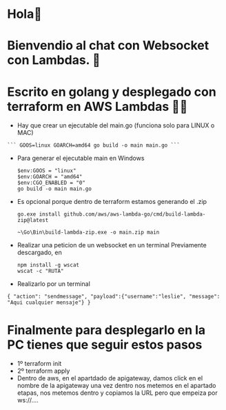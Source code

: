 # Hola👋 #
# Bienvendio al chat con Websocket con Lambdas. 🚀
# Escrito en golang y desplegado con terraform en AWS Lambdas 👨‍💻

  *  Hay que crear un ejecutable del main.go (funciona solo para LINUX o MAC)

    ``` GOOS=linux GOARCH=amd64 go build -o main main.go ```

  * Para generar el ejecutable main en Windows
    ```
    $env:GOOS = "linux"
    $env:GOARCH = "amd64"
    $env:CGO_ENABLED = "0"
    go build -o main main.go

    ```
  * Es opcional porque dentro de terraform estamos generando el .zip
    ```
    go.exe install github.com/aws/aws-lambda-go/cmd/build-lambda-zip@latest

    ~\Go\Bin\build-lambda-zip.exe -o main.zip main 
    ```

 * Realizar una peticion de un websocket en un terminal 
   Previamente descargado, en 
    ```
    npm install -g wscat 
    wscat -c "RUTA"
    ```
  * Realizarlo por un terminal 

   ``` { "action": "sendmessage", "payload":{"username":"leslie", "message": "Aqui cualquier mensaje"} } ```

# Finalmente para desplegarlo en la PC tienes que seguir estos pasos
 * 1º terraform init
 * 2º terraform apply
 * Dentro de aws, en el apartdado de apigateway, damos click en el nombre de la apigateway
  una vez dentro nos metemos en el apartado etapas, nos metemos dentro y copiamos la URL pero que empeiza por ws://....
